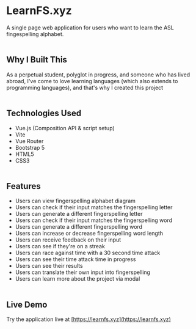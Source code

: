 # LearnFS.xyz
A single page web application for users who want to learn the ASL fingespelling alphabet.
<br><br>
## Why I Built This
As a perpetual student, polyglot in progress, and someone who has lived abroad, I've come to love learning languages (which also extends to programming languages), and that's why I created this project
<br><br>
## Technologies Used
- Vue.js (Composition API & script setup)
- Vite
- Vue Router
- Bootstrap 5
- HTML5
- CSS3
<br><br>
## Features
- Users can view fingerspelling alphabet diagram
- Users can check if their input matches the fingerspelling letter
- Users can generate a different fingerspelling letter
- Users can check if their input matches the fingerspelling word
- Users can generate a different fingerspelling word
- Users can increase or decrease fingerspelling word length
- Users can receive feedback on their input
- Users can see if they're on a streak
- Users can race against time with a 30 second time attack
- Users can see their time attack time in progress
- Users can see their results
- Users can translate their own input into fingerspelling 
- Users can learn more about the project via modal
<br><br>
## Live Demo
Try the application live at [https://learnfs.xyz](https://learnfs.xyz)
